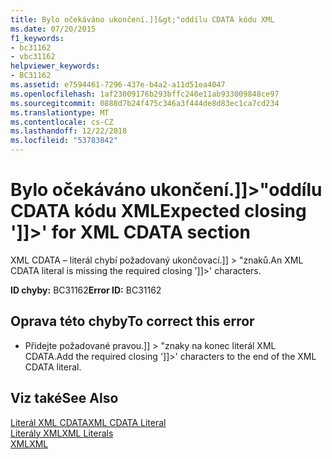 ```yaml
---
title: Bylo očekáváno ukončení.]]&gt;"oddílu CDATA kódu XML
ms.date: 07/20/2015
f1_keywords:
- bc31162
- vbc31162
helpviewer_keywords:
- BC31162
ms.assetid: e7594461-7296-437e-b4a2-a11d51ea4047
ms.openlocfilehash: 1af23009176b293bffc240e11ab933009848ce97
ms.sourcegitcommit: 0888d7b24f475c346a3f444de8d83ec1ca7cd234
ms.translationtype: MT
ms.contentlocale: cs-CZ
ms.lasthandoff: 12/22/2018
ms.locfileid: "53783842"
---
```

# <a name="expected-closing-gt-for-xml-cdata-section"></a><span data-ttu-id="6c940-102">Bylo očekáváno ukončení.]]&gt;"oddílu CDATA kódu XML</span><span class="sxs-lookup"><span data-stu-id="6c940-102">Expected closing ']]&gt;' for XML CDATA section</span></span>
<span data-ttu-id="6c940-103">XML CDATA – literál chybí požadovaný ukončovací.]] > "znaků.</span><span class="sxs-lookup"><span data-stu-id="6c940-103">An XML CDATA literal is missing the required closing ']]>' characters.</span></span>  
  
 <span data-ttu-id="6c940-104">**ID chyby:** BC31162</span><span class="sxs-lookup"><span data-stu-id="6c940-104">**Error ID:** BC31162</span></span>  
  
## <a name="to-correct-this-error"></a><span data-ttu-id="6c940-105">Oprava této chyby</span><span class="sxs-lookup"><span data-stu-id="6c940-105">To correct this error</span></span>  
  
-   <span data-ttu-id="6c940-106">Přidejte požadované pravou.]] > "znaky na konec literál XML CDATA.</span><span class="sxs-lookup"><span data-stu-id="6c940-106">Add the required closing ']]>' characters to the end of the XML CDATA literal.</span></span>  
  
## <a name="see-also"></a><span data-ttu-id="6c940-107">Viz také</span><span class="sxs-lookup"><span data-stu-id="6c940-107">See Also</span></span>  
 [<span data-ttu-id="6c940-108">Literál XML CDATA</span><span class="sxs-lookup"><span data-stu-id="6c940-108">XML CDATA Literal</span></span>](../../visual-basic/language-reference/xml-literals/xml-cdata-literal.md)  
 [<span data-ttu-id="6c940-109">Literály XML</span><span class="sxs-lookup"><span data-stu-id="6c940-109">XML Literals</span></span>](../../visual-basic/language-reference/xml-literals/index.md)  
 [<span data-ttu-id="6c940-110">XML</span><span class="sxs-lookup"><span data-stu-id="6c940-110">XML</span></span>](../../visual-basic/programming-guide/language-features/xml/index.md)

